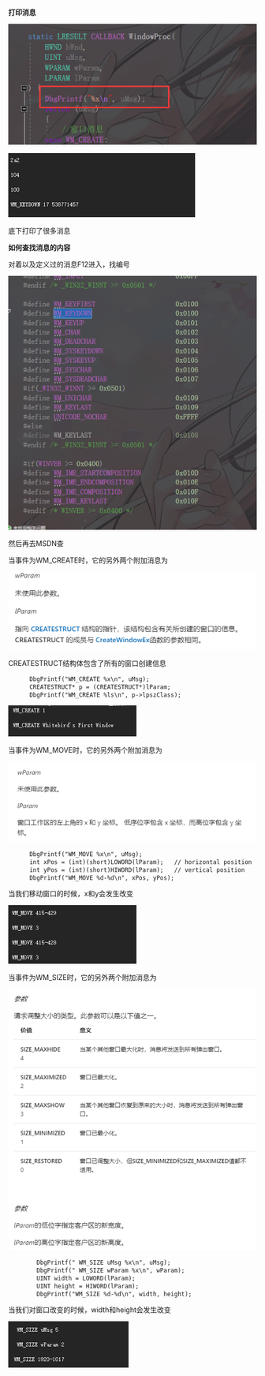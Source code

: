 **打印消息**
  
![](https://raw.githubusercontent.com/Whitebird0/tuchuang/main/QQ%E6%88%AA%E5%9B%BE20211101181526.png)

![](https://raw.githubusercontent.com/Whitebird0/tuchuang/main/QQ%E6%88%AA%E5%9B%BE20211101181608.png)

底下打印了很多消息

**如何查找消息的内容**

对着以及定义过的消息F12进入，找编号

![](https://raw.githubusercontent.com/Whitebird0/tuchuang/main/QQ%E6%88%AA%E5%9B%BE20211101181823.png)

然后再去MSDN查

当事件为WM_CREATE时，它的另外两个附加消息为

![](https://raw.githubusercontent.com/Whitebird0/tuchuang/main/QQ%E6%88%AA%E5%9B%BE20211101183006.png)

 CREATESTRUCT结构体包含了所有的窗口创建信息
 
          DbgPrintf("WM_CREATE %x\n", uMsg);
          CREATESTRUCT* p = (CREATESTRUCT*)lParam;
          DbgPrintf("WM_CREATE %ls\n", p->lpszClass);

![](https://raw.githubusercontent.com/Whitebird0/tuchuang/main/QQ%E6%88%AA%E5%9B%BE20211101184332.png)

当事件为WM_MOVE时，它的另外两个附加消息为

![](https://raw.githubusercontent.com/Whitebird0/tuchuang/main/QQ%E6%88%AA%E5%9B%BE20211101184553.png)

          DbgPrintf("WM_MOVE %x\n", uMsg);
          int xPos = (int)(short)LOWORD(lParam);   // horizontal position 
          int yPos = (int)(short)HIWORD(lParam);   // vertical position 
          DbgPrintf("WM_MOVE %d-%d\n", xPos, yPos);
          
 当我们移动窗口的时候，x和y会发生改变
 
 ![](https://raw.githubusercontent.com/Whitebird0/tuchuang/main/QQ%E6%88%AA%E5%9B%BE20211101184925.png)  


当事件为WM_SIZE时，它的另外两个附加消息为

 ![](https://raw.githubusercontent.com/Whitebird0/tuchuang/main/QQ%E6%88%AA%E5%9B%BE20211101190315.png)
 
            DbgPrintf(" WM_SIZE uMsg %x\n", uMsg);
            DbgPrintf(" WM_SIZE wParam %x\n", wParam);
            UINT width = LOWORD(lParam);
            UINT height = HIWORD(lParam);
            DbgPrintf("WM_SIZE %d-%d\n", width, height);
            
 当我们对窗口改变的时候，width和height会发生改变
 
 ![](https://raw.githubusercontent.com/Whitebird0/tuchuang/main/QQ%E6%88%AA%E5%9B%BE20211101190721.png)
